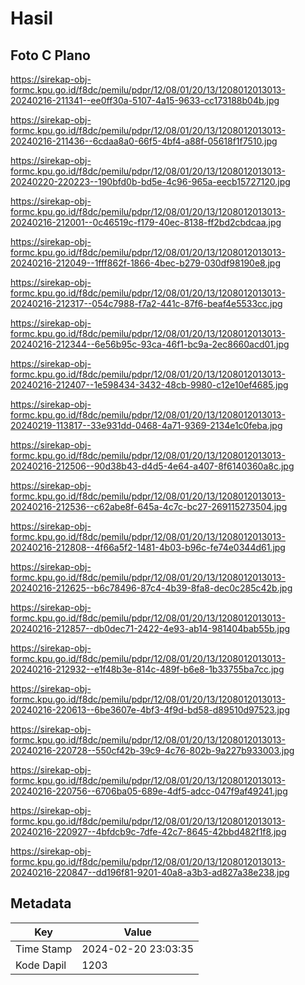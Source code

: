 # Hasil

## Foto C Plano

https://sirekap-obj-formc.kpu.go.id/f8dc/pemilu/pdpr/12/08/01/20/13/1208012013013-20240216-211341--ee0ff30a-5107-4a15-9633-cc173188b04b.jpg

https://sirekap-obj-formc.kpu.go.id/f8dc/pemilu/pdpr/12/08/01/20/13/1208012013013-20240216-211436--6cdaa8a0-66f5-4bf4-a88f-05618f1f7510.jpg

https://sirekap-obj-formc.kpu.go.id/f8dc/pemilu/pdpr/12/08/01/20/13/1208012013013-20240220-220223--190bfd0b-bd5e-4c96-965a-eecb15727120.jpg

https://sirekap-obj-formc.kpu.go.id/f8dc/pemilu/pdpr/12/08/01/20/13/1208012013013-20240216-212001--0c46519c-f179-40ec-8138-ff2bd2cbdcaa.jpg

https://sirekap-obj-formc.kpu.go.id/f8dc/pemilu/pdpr/12/08/01/20/13/1208012013013-20240216-212049--1fff862f-1866-4bec-b279-030df98190e8.jpg

https://sirekap-obj-formc.kpu.go.id/f8dc/pemilu/pdpr/12/08/01/20/13/1208012013013-20240216-212317--054c7988-f7a2-441c-87f6-beaf4e5533cc.jpg

https://sirekap-obj-formc.kpu.go.id/f8dc/pemilu/pdpr/12/08/01/20/13/1208012013013-20240216-212344--6e56b95c-93ca-46f1-bc9a-2ec8660acd01.jpg

https://sirekap-obj-formc.kpu.go.id/f8dc/pemilu/pdpr/12/08/01/20/13/1208012013013-20240216-212407--1e598434-3432-48cb-9980-c12e10ef4685.jpg

https://sirekap-obj-formc.kpu.go.id/f8dc/pemilu/pdpr/12/08/01/20/13/1208012013013-20240219-113817--33e931dd-0468-4a71-9369-2134e1c0feba.jpg

https://sirekap-obj-formc.kpu.go.id/f8dc/pemilu/pdpr/12/08/01/20/13/1208012013013-20240216-212506--90d38b43-d4d5-4e64-a407-8f6140360a8c.jpg

https://sirekap-obj-formc.kpu.go.id/f8dc/pemilu/pdpr/12/08/01/20/13/1208012013013-20240216-212536--c62abe8f-645a-4c7c-bc27-269115273504.jpg

https://sirekap-obj-formc.kpu.go.id/f8dc/pemilu/pdpr/12/08/01/20/13/1208012013013-20240216-212808--4f66a5f2-1481-4b03-b96c-fe74e0344d61.jpg

https://sirekap-obj-formc.kpu.go.id/f8dc/pemilu/pdpr/12/08/01/20/13/1208012013013-20240216-212625--b6c78496-87c4-4b39-8fa8-dec0c285c42b.jpg

https://sirekap-obj-formc.kpu.go.id/f8dc/pemilu/pdpr/12/08/01/20/13/1208012013013-20240216-212857--db0dec71-2422-4e93-ab14-981404bab55b.jpg

https://sirekap-obj-formc.kpu.go.id/f8dc/pemilu/pdpr/12/08/01/20/13/1208012013013-20240216-212932--e1f48b3e-814c-489f-b6e8-1b33755ba7cc.jpg

https://sirekap-obj-formc.kpu.go.id/f8dc/pemilu/pdpr/12/08/01/20/13/1208012013013-20240216-220613--6be3607e-4bf3-4f9d-bd58-d89510d97523.jpg

https://sirekap-obj-formc.kpu.go.id/f8dc/pemilu/pdpr/12/08/01/20/13/1208012013013-20240216-220728--550cf42b-39c9-4c76-802b-9a227b933003.jpg

https://sirekap-obj-formc.kpu.go.id/f8dc/pemilu/pdpr/12/08/01/20/13/1208012013013-20240216-220756--6706ba05-689e-4df5-adcc-047f9af49241.jpg

https://sirekap-obj-formc.kpu.go.id/f8dc/pemilu/pdpr/12/08/01/20/13/1208012013013-20240216-220927--4bfdcb9c-7dfe-42c7-8645-42bbd482f1f8.jpg

https://sirekap-obj-formc.kpu.go.id/f8dc/pemilu/pdpr/12/08/01/20/13/1208012013013-20240216-220847--dd196f81-9201-40a8-a3b3-ad827a38e238.jpg


## Metadata

| Key        | Value               |
| ---------- | ------------------- |
| Time Stamp | 2024-02-20 23:03:35 |
| Kode Dapil | 1203                |



